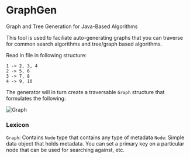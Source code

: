# GraphGen
Graph and Tree Generation for Java-Based Algorithms

This tool is used to faciliate auto-generating graphs that you can traverse for common search algorithms and tree/graph based algorithms. 

Read in file in following structure:

```
1 -> 2, 3, 4
2 -> 5, 6
3 -> 7, 8
4 -> 9, 10
``` 

The generator will in turn create a traversable `Graph` structure that formulates the following:

![Graph](https://i.imgur.com/OQEc7QW.png)

### Lexicon

`Graph`: Contains `Node` type that contains any type of metadata
`Node`: Simple data object that holds metadata. You can set a primary key on a particular node that can be used for searching against, etc. 
